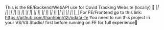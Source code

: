  This is the BE/Backend/WebAPI use for Covid Tracking Website (locally) 🍎
|_| |_| |_| |_| |_| |_| |_| |_| |_| |_| |_| |_| |_| |_| |_| |_| |_| |_| |_| 
 For FE/Frontend go to this link: https://github.com/thanhbinh12i/odata-fe
You need to run this project in your VS/VS Studio/ first before running on FE for full experience🖤
